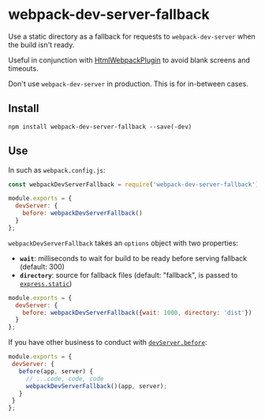# webpack-dev-server-fallback

Use a static directory as a fallback for requests to `webpack-dev-server` when the build isn't ready.

Useful in conjunction with [HtmlWebpackPlugin](https://github.com/jantimon/html-webpack-plugin) to avoid blank screens and timeouts.

Don't use `webpack-dev-server` in production. This is for in-between cases.

## Install

```
npm install webpack-dev-server-fallback --save(-dev)
```

## Use

In such as `webpack.config.js`:

```js
const webpackDevServerFallback = require('webpack-dev-server-fallback');

module.exports = {
  devServer: {
    before: webpackDevServerFallback()
  }
};
```

`webpackDevServerFallback` takes an `options` object with two properties:
  - **`wait`**: milliseconds to wait for build to be ready before serving fallback (default: 300)
  - **`directory`**: source for fallback files (default: "fallback", is passed to [`express.static`](https://expressjs.com/en/starter/static-files.html))

```js
module.exports = {
  devServer: {
    before: webpackDevServerFallback({wait: 1000, directory: 'dist'})
  }
};
```

If you have other business to conduct with [`devServer.before`](https://webpack.js.org/configuration/dev-server#devserverbefore):

 ```js
module.exports = {
  devServer: {
    before(app, server) {
      // ...code, code, code
      webpackDevServerFallback()(app, server);
    }
  }
};
```
